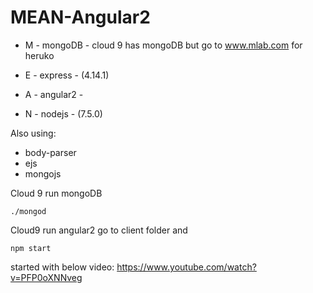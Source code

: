 # MEAN-Angular2

- M - mongoDB - cloud 9 has mongoDB but go to www.mlab.com for heruko
 
- E - express - (4.14.1) 

- A - angular2 -

- N - nodejs - (7.5.0)

Also using:
- body-parser 
- ejs
- mongojs

Cloud 9 run mongoDB

`
./mongod
`

Cloud9 run angular2
go to client folder and 
```
npm start
```

started with below video:
https://www.youtube.com/watch?v=PFP0oXNNveg